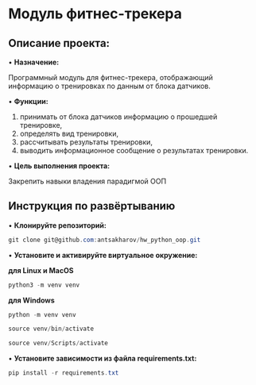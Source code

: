 # Модуль фитнес-трекера

## Описание проекта: 

•	**Назначение:** 

Программный модуль для фитнес-трекера, отображающий информацию о тренировках по данным от блока датчиков.

•	**Функции:** 

1. принимать от блока датчиков информацию о прошедшей тренировке,
2. определять вид тренировки,
3. рассчитывать результаты тренировки,
4. выводить информационное сообщение о результатах тренировки.

•	**Цель выполнения проекта:**

Закрепить навыки владения парадигмой ООП

## Инструкция по развёртыванию 

•	**Клонируйте репозиторий:**

```csharp 
git clone git@github.com:antsakharov/hw_python_oop.git
```

•	**Установите и активируйте виртуальное окружение:**

**для Linux и MacOS**

```csharp 
python3 -m venv venv
```

**для Windows**

```csharp 
python -m venv venv
```

```csharp 
source venv/bin/activate
```

```csharp 
source venv/Scripts/activate
```

•	**Установите зависимости из файла requirements.txt:**

```csharp 
pip install -r requirements.txt
```



